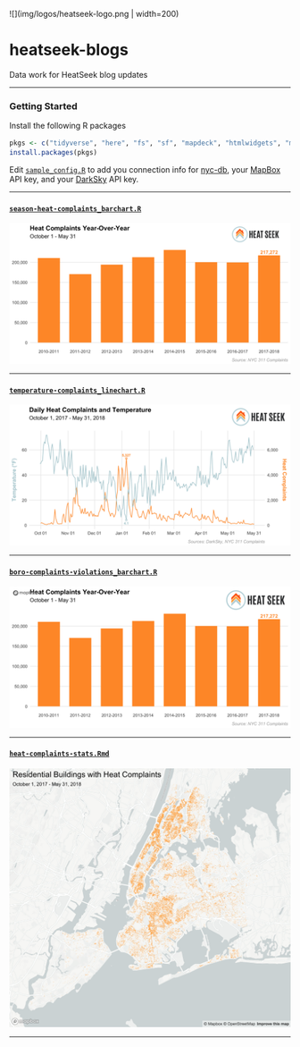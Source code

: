 ![](img/logos/heatseek-logo.png | width=200)

# heatseek-blogs
Data work for HeatSeek blog updates 

---

### Getting Started

Install the following R packages

```r
pkgs <- c("tidyverse", "here", "fs", "sf", "mapdeck", "htmlwidgets", "magick", "DBI", "darksky")
install.packages(pkgs)
```


Edit [`sample_config.R`](sample_config.R) to add you connection info for [nyc-db](https://github.com/aepyornis/nyc-db), your [MapBox](https://www.mapbox.com/signup) API key, and your [DarkSky](https://darksky.net/dev/register) API key.

---

#### [`season-heat-complaints_barchart.R`](season-heat-complaints_barchart.R)
![](img/season-heat-complaints_barchart.png)

---

#### [`temperature-complaints_linechart.R`](temperature-complaints_linechart.R)
![](img/temperate-complaints_2017-2018_linechart.png)

---

#### [`boro-complaints-violations_barchart.R`](heat-complaints-buildings_map.R)
![](img/boro-complaints-violations_barchart.png)

---

#### [`heat-complaints-stats.Rmd`](heat-complaints-stats.Rmd)
![](img/heat-complaints-buildings_map.png)

---
